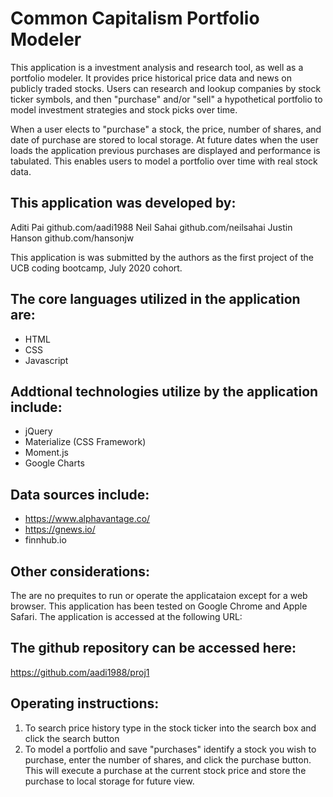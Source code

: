 # Common Capitalism Portfolio Modeler

This application is a investment analysis and research tool, as well as a portfolio modeler.  It provides price historical price data
and news on publicly traded stocks.  Users can research and lookup companies by stock ticker symbols, and then "purchase" and/or "sell"
a hypothetical portfolio to model investment strategies and stock picks over time.

When a user elects to "purchase" a stock, the price, number of shares, and date of purchase are stored to local storage.
At future dates when the user loads the application previous purchases are displayed and performance is tabulated.
This enables users to model a portfolio over time with real stock data.

## This application was developed by:
Aditi Pai github.com/aadi1988
Neil Sahai github.com/neilsahai
Justin Hanson github.com/hansonjw

This application is was submitted by the authors as the first project of the UCB coding bootcamp, July 2020 cohort.

## The core languages utilized in the application are:
 - HTML
 - CSS
 - Javascript
 
## Addtional technologies utilize by the application include:
- jQuery
- Materialize (CSS Framework)
- Moment.js
- Google Charts
 
## Data sources include:
- https://www.alphavantage.co/
- https://gnews.io/
- finnhub.io
 
## Other considerations:
The are no prequites to run or operate the applicataion except for a web browser.
This application has been tested on Google Chrome and Apple Safari.
The application is accessed at the following URL:

## The github repository can be accessed here:
https://github.com/aadi1988/proj1

## Operating instructions:
1. To search price history type in the stock ticker into the search box and click the search button
2. To model a portfolio and save "purchases" identify a stock you wish to purchase, enter the number of shares,
and click the purchase button.  This will execute a purchase at the current stock price and store the purchase
to local storage for future view.
